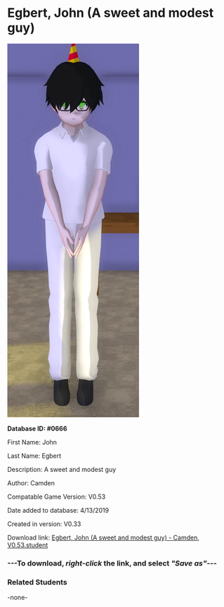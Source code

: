 # Egbert, John (A sweet and modest guy)

<img src="../../Files/Images/Egbert, John (A sweet and modest guy).png" title="Egbert, John (A sweet and modest guy) - Camden, V0.53">

**Database ID: #0666**

First Name: John

Last Name: Egbert

Description: A sweet and modest guy

Author: Camden

Compatable Game Version: V0.53

Date added to database: 4/13/2019

Created in version: V0.33

Download link: <a href="https://raw.githubusercontent.com/Arbiter1223/Daigaku-Gurashi-Custom-Students/master/Files/Student%20Files/Egbert%2C%20John%20(A%20sweet%20and%20modest%20guy)%20-%20Camden%2C%20V0.53.student">Egbert, John (A sweet and modest guy) - Camden, V0.53.student</a>

### ---**To download, _right-click_ the link, and select _"Save as"_**---

### Related Students

-none-
